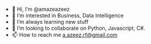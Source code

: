 - 👋 Hi, I’m @amazeazeez
- 👀 I’m interested in Business, Data Intelligence
- 🌱 I’m always learning new stuff
- 💞️ I’m looking to collaborate on Python, Javascript, C#.
- 📫 How to reach me a.azeez.rf@gmail.com

<!---
amazeazeez/amazeazeez is a ✨ special ✨ repository because its `README.md` (this file) appears on your GitHub profile.
You can click the Preview link to take a look at your changes.
--->
